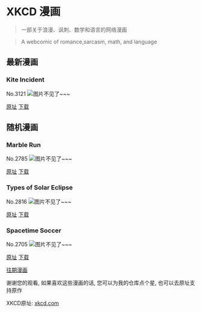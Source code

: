 # XKCD 漫画


> 一部关于浪漫、讽刺、数学和语言的网络漫画

> A webcomic of romance,sarcasm, math, and language


## 最新漫画
### Kite Incident
No.3121
![图片不见了~~~](https://imgs.xkcd.com/comics/kite_incident.png)

[原址](https://xkcd.com//3121) [下载](https://imgs.xkcd.com/comics/kite_incident.png)



## 随机漫画
### Marble Run
No.2785
![图片不见了~~~](https://imgs.xkcd.com/comics/marble_run.png)

[原址](https://xkcd.com//2785) [下载](https://imgs.xkcd.com/comics/marble_run.png)



### Types of Solar Eclipse
No.2816
![图片不见了~~~](https://imgs.xkcd.com/comics/types_of_solar_eclipse.png)

[原址](https://xkcd.com//2816) [下载](https://imgs.xkcd.com/comics/types_of_solar_eclipse.png)



### Spacetime Soccer
No.2705
![图片不见了~~~](https://imgs.xkcd.com/comics/spacetime_soccer.png)

[原址](https://xkcd.com//2705) [下载](https://imgs.xkcd.com/comics/spacetime_soccer.png)



[往期漫画](image/)

谢谢您的观看, 如果喜欢这些漫画的话, 
您可以为我的仓库点个星, 也可以去原址支持原作

XKCD原址: [xkcd.com](https://xkcd.com)

